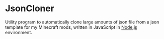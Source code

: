 # JsonCloner
Utility program to automatically clone large amounts of json file from a json template for my Minecraft mods, written in JavaScript in [Node.js](https://nodejs.org/en/) environment.
